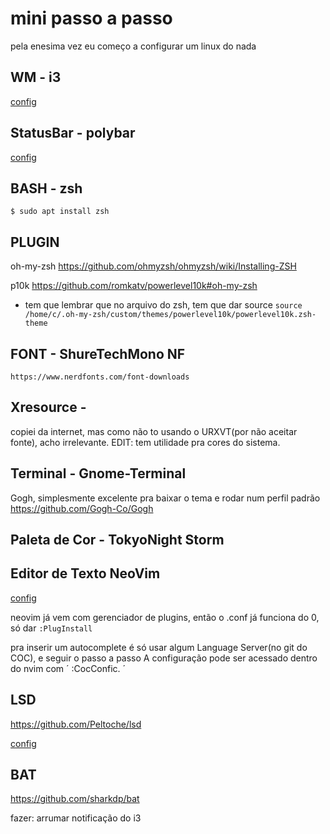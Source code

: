 # mini passo a passo

pela enesima vez eu começo a configurar um linux do nada

## WM - i3

[config](https://github.com/3rdglaz/dotfiles/blob/master/.config/i3/config)
  
## StatusBar - polybar

[config](https://github.com/3rdglaz/dotfiles/blob/master/.config/polybar/config)

## BASH - zsh

	$ sudo apt install zsh

## PLUGIN

oh-my-zsh
https://github.com/ohmyzsh/ohmyzsh/wiki/Installing-ZSH

p10k
https://github.com/romkatv/powerlevel10k#oh-my-zsh

- tem que lembrar que no arquivo do zsh, tem que dar source
	`source /home/c/.oh-my-zsh/custom/themes/powerlevel10k/powerlevel10k.zsh-theme`

## FONT - ShureTechMono NF
	https://www.nerdfonts.com/font-downloads

## Xresource - 

copiei da internet, mas como não to usando o URXVT(por não aceitar fonte), acho irrelevante. EDIT: tem utilidade pra cores do sistema.

## Terminal - Gnome-Terminal

Gogh, simplesmente excelente pra baixar o tema e rodar num perfil padrão
https://github.com/Gogh-Co/Gogh

## Paleta de Cor - TokyoNight Storm

## Editor de Texto NeoVim

[config](https://github.com/3rdglaz/dotfiles/blob/master/.config/nvim/init.vim)

neovim já vem com gerenciador de plugins, então o .conf já funciona do 0, só dar
`
  :PlugInstall
`

pra inserir um autocomplete é só usar algum Language Server(no git do COC), e seguir o passo a passo
A configuração pode ser acessado dentro do nvim com 
´
:CocConfic.
´

## LSD

https://github.com/Peltoche/lsd

[config](https://github.com/3rdglaz/dotfiles/blob/master/.config/lsd/config.yaml)

## BAT

https://github.com/sharkdp/bat

fazer:
arrumar notificação do i3

